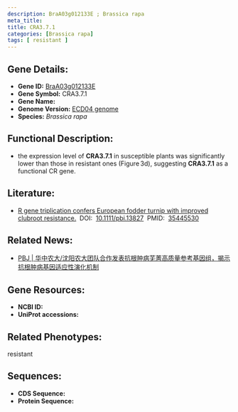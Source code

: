 ```yaml
---
description: BraA03g012133E ; Brassica rapa
meta_title:
title: CRA3.7.1
categories: [Brassica rapa]
tags: [ resistant ]
---
```


## Gene Details:
- **Gene ID:**	[BraA03g012133E]()
- **Gene Symbol:** CRA3.7.1
- **Gene Name:** 
- **Genome Version:** [ECD04 genome]()
- **Species:** *Brassica rapa*

## Functional Description:
   - the expression level of **CRA3.7.1** in susceptible plants was significantly lower than those in resistant ones (Figure 3d), suggesting **CRA3.7.1** as a functional CR gene.

## Literature:
   - [R gene triplication confers European fodder turnip with improved clubroot resistance.]( https://onlinelibrary.wiley.com/doi/10.1111/pbi.13827)&nbsp;&nbsp;DOI:&nbsp;&nbsp;[10.1111/pbi.13827](https://onlinelibrary.wiley.com/doi/10.1111/pbi.13827)&nbsp;&nbsp;PMID:&nbsp;&nbsp;[35445530](https://pubmed.ncbi.nlm.nih.gov/35445530/)

## Related News:
   - [PBJ | 华中农大/沈阳农大团队合作发表抗根肿病芜菁高质量参考基因组，揭示抗根肿病基因适应性演化机制](https://mp.weixin.qq.com/s?__biz=Mzg3MDEwNDEyMg==&mid=2247528653&idx=1&sn=7d5fe3ee3d699eaa7c81ba4611aa41a4&chksm=ce90dd98f9e7548e6811bd699bbbab4df00ea329cd9425e88a4cb47c77c271b3fecabf4be1cb&scene=27#wechat_redirect)

## Gene Resources:
- **NCBI ID:** [](https://www.ncbi.nlm.nih.gov/gene/?term=)
- **UniProt accessions:** [](https://www.uniprot.org/uniprotkb//entry)

## Related Phenotypes:
resistant

## Sequences:
- **CDS Sequence:**
- **Protein Sequence:**
